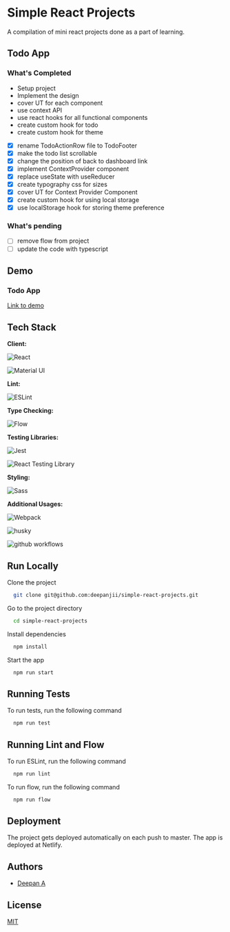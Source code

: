 
# Simple React Projects

A compilation of mini react projects done as a part of learning.

## Todo App
### What's Completed
- Setup project
- Implement the design
- cover UT for each component
- use context API
- use react hooks for all functional components
- create custom hook for todo
- create custom hook for theme
- [x] rename TodoActionRow file to TodoFooter
- [x] make the todo list scrollable
- [x] change the position of back to dashboard link
- [x] implement ContextProvider component
- [x] replace useState with useReducer
- [x] create typography css for sizes
- [x] cover UT for Context Provider Component
- [x] create custom hook for using local storage
- [x] use localStorage hook for storing theme preference

### What's pending
- [ ] remove flow from project
- [ ] update the code with typescript

## Demo

### Todo App
[Link to demo](https://react-projects-simple.netlify.app/todo)


## Tech Stack
**Client:**

![React](https://img.shields.io/badge/React-20232A?style=for-the-badge&logo=react&logoColor=61DAFB)

![Material UI](https://img.shields.io/badge/Material%20UI-007FFF?style=for-the-badge&logo=mui&logoColor=white
)

**Lint:** 

![ESLint](https://img.shields.io/badge/eslint-3A33D1?style=for-the-badge&logo=eslint&logoColor=white
)

**Type Checking:**

![Flow](https://img.shields.io/badge/-Flow-orange)

**Testing Libraries:**

![Jest](https://img.shields.io/badge/Jest-C21325?style=for-the-badge&logo=jest&logoColor=white
)

![React Testing Library](https://img.shields.io/badge/-React%20Testing%20Library-red)

**Styling:**

![Sass](https://img.shields.io/badge/Sass-CC6699?style=for-the-badge&logo=sass&logoColor=white
)

**Additional Usages:**

![Webpack](https://img.shields.io/badge/Webpack-8DD6F9?style=for-the-badge&logo=Webpack&logoColor=white
)

![husky](https://img.shields.io/badge/-Husky-brown)

![github workflows](https://img.shields.io/badge/GitHub_Actions-2088FF?style=for-the-badge&logo=github-actions&logoColor=white
) 


## Run Locally

Clone the project

```bash
  git clone git@github.com:deepanjii/simple-react-projects.git
```

Go to the project directory

```bash
  cd simple-react-projects
```

Install dependencies

```bash
  npm install
```

Start the app

```bash
  npm run start
```


## Running Tests

To run tests, run the following command

```bash
  npm run test
```


## Running Lint and Flow

To run ESLint, run the following command

```bash
  npm run lint
```


To run flow, run the following command
```bash
  npm run flow
```
## Deployment

The project gets deployed automatically on each push to master. The app is deployed at Netlify.



## Authors

- [Deepan A](https://www.github.com/deepanjii)


## License

[MIT](https://choosealicense.com/licenses/mit/)

